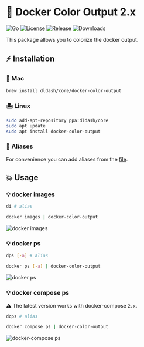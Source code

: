 # 🐳 Docker Color Output 2.x

![Go][1] [![License][2]][3] ![Release][4] ![Downloads][5]

This package allows you to colorize the docker output.

## ⚡️ Installation

### 🍏 Mac

```bash
brew install dldash/core/docker-color-output
```

### 🏝 Linux

```bash
sudo add-apt-repository ppa:dldash/core
sudo apt update
sudo apt install docker-color-output
```

### 🧊 Aliases

For convenience you can add aliases from the [file](bash/aliases.sh).

## 💥 Usage

### 💡 docker images

```bash
di # alias
```

```bash
docker images | docker-color-output
```

![docker images](https://user-images.githubusercontent.com/5787193/93581956-7ae7f580-f9aa-11ea-8f81-d6922e1ca892.png)

### 💡 docker ps

```bash
dps [-a] # alias
```

```bash
docker ps [-a] | docker-color-output
```

![docker ps](https://user-images.githubusercontent.com/5787193/93581144-69521e00-f9a9-11ea-86bb-c23d7879c689.png)

### 💡 docker compose ps

⚠️ The latest version works with docker-compose `2.x`.

```bash
dcps # alias
```

```bash
docker compose ps | docker-color-output
```

![docker-compose ps](https://user-images.githubusercontent.com/5787193/93630916-7267dd00-f9f3-11ea-9521-e69152fa86f1.png)

[1]: https://img.shields.io/github/go-mod/go-version/devemio/docker-color-output
[2]: https://img.shields.io/badge/License-MIT-brightgreen.svg
[3]: https://opensource.org/licenses/MIT
[4]: https://img.shields.io/github/v/release/devemio/docker-color-output
[5]: https://img.shields.io/github/downloads/devemio/docker-color-output/total
